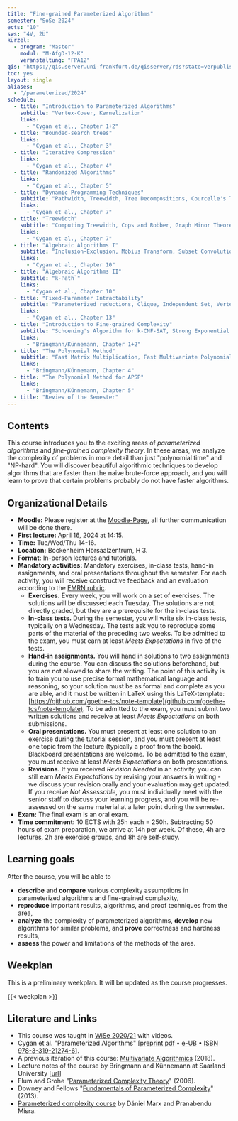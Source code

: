 ```yaml
---
title: "Fine-grained Parameterized Algorithms"
semester: "SoSe 2024"
ects: "10"
sws: "4V, 2Ü"
kürzel:
  - program: "Master"
    modul: "M-AfgD-12-K"
    veranstaltung: "FPA12"
qis: "https://qis.server.uni-frankfurt.de/qisserver/rds?state=verpublish&status=init&vmfile=no&publishid=372653&moduleCall=webInfo&publishConfFile=webInfo&publishSubDir=veranstaltung"
toc: yes
layout: single
aliases:
  - "/parameterized/2024"
schedule:
  - title: "Introduction to Parameterized Algorithms"
    subtitle: "Vertex-Cover, Kernelization"
    links:
      - "Cygan et al., Chapter 1+2"
  - title: "Bounded-search trees"
    links:
      - "Cygan et al., Chapter 3"
  - title: "Iterative Compression"
    links:
      - "Cygan et al., Chapter 4"
  - title: "Randomized Algorithms"
    links:
      - "Cygan et al., Chapter 5"
  - title: "Dynamic Programming Techniques"
    subtitle: "Pathwidth, Treewidth, Tree Decompositions, Courcelle's Theorem"
    links:
      - "Cygan et al., Chapter 7"
  - title: "Treewidth"
    subtitle: "Computing Treewidth, Cops and Robber, Graph Minor Theorem, Win/Win-Algorithms"
    links:
      - "Cygan et al., Chapter 7"
  - title: "Algebraic Algorithms I"
    subtitle: "Inclusion-Exclusion, Möbius Transform, Subset Convolution"
    links:
      - "Cygan et al., Chapter 10"
  - title: "Algebraic Algorithms II"
    subtitle: "k-Path`"
    links:
      - "Cygan et al., Chapter 10"
  - title: "Fixed-Parameter Intractability"
    subtitle: "Parameterized reductions, Clique, Independent Set, Vertex Cover, W-Hierarchy"
    links:
      - "Cygan et al., Chapter 13"
  - title: "Introduction to Fine-grained Complexity"
    subtitle: "Schoening's Algorithm for k-CNF-SAT, Strong Exponential Time Hypothesis (SETH), Orthogonal Vectors"
    links:
      - "Bringmann/Künnemann, Chapter 1+2"
  - title: "The Polynomial Method"
    subtitle: "Fast Matrix Multiplication, Fast Multivariate Polynomial Evaluation, Razborov/Smolensky"
    links:
      - "Bringmann/Künnemann, Chapter 4"
  - title: "The Polynomial Method for APSP"
    links:
      - "Bringmann/Künnemann, Chapter 5"
  - title: "Review of the Semester"
---
```


## Contents

This course introduces you to the exciting areas of _parameterized algorithms_ and _fine-grained complexity theory_.
In these areas, we analyze the complexity of problems in more detail than just "polynomial time" and "NP-hard".
You will discover beautiful algorithmic techniques to develop algorithms that are faster than the naive brute-force approach, and you will learn to prove that certain problems probably do not have faster algorithms.

## Organizational Details

- **Moodle:** Please register at the [Moodle-Page](https://moodle.studiumdigitale.uni-frankfurt.de/moodle/course/view.php?id=6259), all further communication will be done there.
- **First lecture:** April 16, 2024 at 14:15.
- **Time:** Tue/Wed/Thu 14-16.
- **Location:** Bockenheim Hörsaalzentrum, H 3.
- **Format:** In-person lectures and tutorials.
- **Mandatory activities:** Mandatory exercises, in-class tests, hand-in assignments, and oral presentations throughout the semester. For each activity, you will receive constructive feedback and an evaluation according to the [EMRN rubric](/images/EMRN-rubric-2020.png).
  - **Exercises.** Every week, you will work on a set of exercises. The solutions will be discussed each Tuesday. The solutions are not directly graded, but they are a prerequisite for the in-class tests.
  - **In-class tests.** During the semester, you will write six in-class tests, typically on a Wednesday. The tests ask you to reproduce some parts of the material of the preceding two weeks. To be admitted to the exam, you must earn at least *Meets Expectations* in five of the tests.
  - **Hand-in assignments.** You will hand in solutions to two assignments during the course. You can discuss the solutions beforehand, but you are not allowed to share the writing. The point of this activity is to train you to use precise formal mathematical language and reasoning, so your solution must be as formal and complete as you are able, and it must be written in LaTeX using this LaTeX-template: [https://github.com/goethe-tcs/note-template](github.com/goethe-tcs/note-template). To be admitted to the exam, you must submit two written solutions and receive at least *Meets Expectations* on both submissions.
  - **Oral presentations.** You must present at least one solution to an exercise during the tutorial session, and you must present at least one topic from the lecture (typically a proof from the book). Blackboard presentations are welcome. To be admitted to the exam, you must receive at least *Meets Expectations* on both presentations.
  - **Revisions.** If you received *Revision Needed* in an activity, you can still earn *Meets Expectations* by revising your answers in writing - we discuss your revision orally and your evaluation may get updated. If you receive *Not Assessable*, you must individually meet with the senior staff to discuss your learning progress, and you will be re-assessed on the same material at a later point during the semester.
- **Exam:** The final exam is an oral exam.
- **Time commitment:** 10 ECTS with 25h each = 250h. Subtracting 50 hours of exam preparation, we arrive at 14h per week. Of these, 4h are lectures, 2h are exercise groups, and 8h are self-study.

## Learning goals

After the course, you will be able to

- **describe** and **compare** various complexity assumptions in parameterized algorithms and fine-grained complexity,
- **reproduce** important results, algorithms, and proof techniques from the area,
- **analyze** the complexity of parameterized algorithms, **develop** new algorithms for similar problems, and **prove** correctness and hardness results,
- **assess** the power and limitations of the methods of the area.

## Weekplan

This is a preliminary weekplan. It will be updated as the course progresses.

{{< weekplan >}}

## Literature and Links

- This course was taught in [WiSe 2020/21](/parameterized/2020) with videos.
- Cygan et al. "Parameterized Algorithms" [[preprint pdf](https://www.mimuw.edu.pl/~malcin/book/parameterized-algorithms.pdf) • [e-UB](https://ubffm.hds.hebis.de/Record/HEB486266346) • [ISBN 978-3-319-21274-6](https://dblp.org/rec/html/books/sp/CyganFKLMPPS15)].
- A previous iteration of this course: [Multivariate Algorithmics](https://bit.ly/MulAlg18) (2018).
- Lecture notes of the course by Bringmann and Künnemann at Saarland University [[url](https://www.mpi-inf.mpg.de/departments/algorithms-complexity/teaching/summer19/fine-complexity/)]
- Flum and Grohe "[Parameterized Complexity Theory](https://ubffm.hds.hebis.de/Record/HEB367892626)" (2006).
- Downey and Fellows "[Fundamentals of Parameterized Complexity](https://ubffm.hds.hebis.de/Record/HEB367892626)" (2013).
- [Parameterized complexity course](https://www.mpi-inf.mpg.de/departments/algorithms-complexity/teaching/summer20/parameterized-algorithms) by Dániel Marx and Pranabendu Misra.
